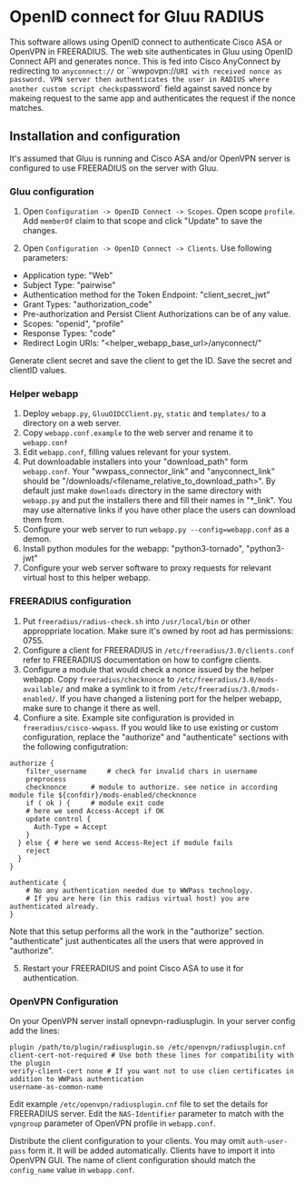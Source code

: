 # OpenID connect for Gluu RADIUS

This software allows using OpenID connect to authenticate Cisco ASA or OpenVPN in FREERADIUS. The web site authenticates in Gluu using OpenID Connect API and generates nonce. This is fed into Cisco AnyConnect by redirecting to `anyconnect://` or ``wwpovpn://` URI with received nonce as password. VPN server then authenticates the user in RADIUS where another custom script checks `password` field against saved nonce by makeing request to the same app and authenticates the request if the nonce matches.

## Installation and configuration

It's assumed that Gluu is running and Cisco ASA and/or OpenVPN server is configured to use FREERADIUS on the server with Gluu.

### Gluu configuration
1. Open `Configuration -> OpenID Connect -> Scopes`. Open scope `profile`. Add `memberOf` claim to that scope and click "Update" to save the changes.

2. Open `Configuration -> OpenID Connect -> Clients`. Use following parameters:
  - Application type: "Web"
  - Subject Type: "pairwise"
  - Authentication method for the Token Endpoint: "client_secret_jwt"
  - Grant Types: "authorization_code"
  - Pre-authorization and Persist Client Authorizations can be of any value.
  - Scopes: "openid", "profile"
  - Response Types: "code"
  - Redirect Login URIs: "<helper_webapp_base_url>/anyconnect/"

Generate client secret and save the client to get the ID.
Save the secret and clientID values.

### Helper webapp
1. Deploy `webapp.py`, `GluuOIDCClient.py`, `static` and `templates/` to a directory on a web server.
2. Copy `webapp.conf.example` to the web server and rename it to `webapp.conf`
3. Edit `webapp.conf`, filling values relevant for your system.
4. Put downloadable installers into your "download_path" form `webapp.conf`. Your "wwpass_connector_link" and "anyconnect_link" should be "/downloads/<filename_relative_to_download_path>". By default just make `downloads` directory in the same directory with `webapp.py` and put the installers there and fill their names in "*_link". You may use alternative links if you have other place the users can download them from.
5. Configure your web server to run `webapp.py --config=webapp.conf` as a demon.
6. Install python modules for the webapp: "python3-tornado", "python3-jwt"
7. Configure your web server software to proxy requests for relevant virtual host to this helper webapp.

### FREERADIUS configuration

1. Put `freeradius/radius-check.sh` into `/usr/local/bin` or other approppriate location. Make sure it's owned by root ad has permissions: 0755.
2. Configure a client for FREERADIUS in `/etc/freeradius/3.0/clients.conf` refer to FREERADIUS documentation on how to configre clients.
3. Configure a module that would check a nonce issued by the helper webapp. Copy `freeradius/checknonce` to `/etc/freeradius/3.0/mods-available/` and make a symlink to it from `/etc/freeradius/3.0/mods-enabled/`. If you have changed a listening port for the helper webapp, make sure to change it there as well.
4. Confiure a site. Example site configuration is provided in `freeradius/cisco-wwpass`. If you would like to use existing or custom configuration, replace the "authorize" and "authenticate" sections with the following configutration:
```
authorize {
	filter_username		# check for invalid chars in username
	preprocess
	checknonce		# module to authorize. see notice in according module file ${confdir}/mods-enabled/checknonce
	if ( ok ) {		# module exit code
    # here we send Access-Accept if OK
    update control {
      Auth-Type = Accept
    }
  } else { # here we send Access-Reject if module fails
    reject
  }
}

authenticate {
	# No any authentication needed due to WWPass technology.
	# If you are here (in this radius virtual host) you are authenticated already.
}
```
Note that this setup performs all the work in the "authorize" section. "authenticate" just authenticates all the users that were approved in "authorize".

5. Restart your FREERADIUS and point Cisco ASA to use it for authentication.


### OpenVPN Configuration

On your OpenVPN server install opnevpn-radiusplugin.
In your server config add the lines:
```
plugin /path/to/plugin/radiusplugin.so /etc/openvpn/radiusplugin.cnf
client-cert-not-required # Use both these lines for compatibility with the plugin
verify-client-cert none # If you want not to use clien certificates in addition to WWPass authentication
username-as-common-name
```
Edit example `/etc/openvpn/radiusplugin.cnf` file to set the details for FREERADIUS server. Edit the `NAS-Identifier` parameter to match with the `vpngroup` parameter of OpenVPN profile in `webapp.conf`.

Distribute the client configuration to your clients. You may omit `auth-user-pass` form it. It will be added automatically.
Clients have to import it into OpenVPN GUI. The name of client configuration should match the `config_name` value in `webapp.conf`.